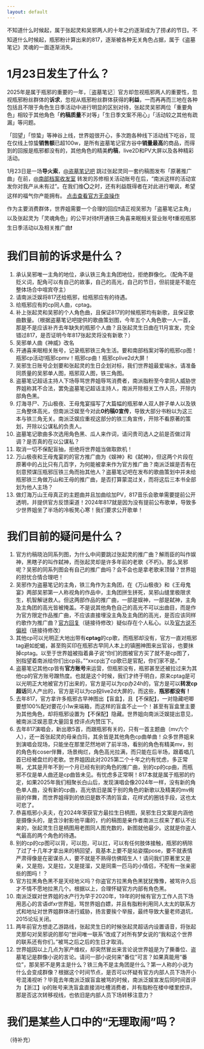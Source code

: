 ```yaml
---
layout: default
---
```


不知道什么时候起，属于张起灵和吴邪两人的十年之约逐渐成为了捞💰的节日。不知道什么时候起，瓶邪粉计算出来的817，逐渐被各种无关角色占据，属于《盗墓笔记》灵魂的一面逐渐消失。

# 1月23日发生了什么？
2025年是属于瓶邪的重要的一年，〖盗墓笔记〗官方却忽视瓶邪两人的重要性，忽视瓶邪粉丝群体的**诉求**，忽视从瓶邪粉丝群体获得的**利益**，一而再再而三地在各种包括且不限于角色生日季活动中进行明显的区别对待，张起灵吴邪两位「重要角色」相较于其他角色「**约稿质量**不对等」「生日季文案不用心」「活动较之其他有疏漏」等问题。  
  
「回望」「惊蛰」等神谷上线，世界姐很开心，多次跑各种线下活动线下吃谷，现在仅线上惊蛰**销售额**已超100w，是所有盗墓笔记官方谷中**销量最高**的商品，而得到的回报是瓶邪都没有的，其他角色的精美**约稿**，live2D和PV大屏以及各种精彩活动。  
  
1月23日是一场**导火索**，[@盗墓笔记吧](https://weibo.com/n/%E7%9B%97%E5%A2%93%E7%AC%94%E8%AE%B0%E5%90%A7) 跳过张起灵同一套约稿图发布「原著推广曲」在前，[@南部档案收发室](https://weibo.com/n/%E5%8D%97%E9%83%A8%E6%A1%A3%E6%A1%88%E6%94%B6%E5%8F%91%E5%AE%A4) 转发的苏修相关活动账号在后，“南派这样的活动宣发你对我产从未有过”。在我们维⭕之时，还有利益既得者在对此进行嘲讽，希望这样的福气你产能拥有。
[点击查看官方无良操作](2025npfy/2025npfy.md)

作为主要消费群体，世界姐需要一个合理的回应❗请正视吴邪为「盗墓笔记主角」以及张起灵为「灵魂角色」的公平对待❗开通铁三角喜来眠相关营业账号❗重视瓶邪生日季活动以及相关推广曲❗

# 我们目前的诉求是什么？
1. 承认吴邪唯一主角的地位，承认铁三角主角团地位，拒绝群像化。（配角不是贬义词，配角可以有自己的故事，自己的高光，自己的节日，但前提是不能在整体场合中喧宾夺主）
2. 请南派泛娱将817还给瓶邪，给瓶邪应有的待遇。
3. 给瓶邪应有的cp同人曲，cptag。
4. 补上张起灵和吴邪的个人角色曲，且保证817的时候瓶邪均有新歌，且保证歌曲数量。（根据盗墓笔记吧提供的歌曲策划图，今年五个人角色歌一人一首，那是不是应该补齐去年缺失的瓶邪个人曲？且张起灵生日曲在11月宣发，完全错过817，是否证明今年817张起灵将没有新歌？）
5. 吴邪单人曲《神威》改名
6. 开通喜来眠相关账号，记录瓶邪铁三角生活。要和南部档案对等的瓶邪cp图！瓶邪cp活动!瓶邪cpmv！瓶邪cp曲！瓶邪cplive2d大屏！
7. 吴邪生日账号企划要和张起灵的生日企划对标，我们世界姐最爱端水，请准备同质量的吴邪单人图，瓶邪双人图，铁三角图。
8. 盗墓笔记超话主持人下场辱骂世界姐辱骂消费者，南派脂粉至今拿同人威胁世界姐称其不合法，罢免盗墓笔记超话主持人，南派开除相关工作人员，开除内部角色黑。
9. 灯海寻尸、万山极夜、王母鬼宴描写了大篇幅的瓶邪单人双人胖子单人以及铁三角整体高光，但南派泛娱至今对此**0约稿0️宣传**，导致大部分书粉以为这三本与铁三角无关。南派泛娱应重视这部分的铁三角宣传，开除不看原著的策划，开除以公谋私的负责人。
10. 盗墓笔记歌曲多次选用角色黑、瓜人来作词，请问贵司选人之前是否做过背调？是否真的在以公谋私？
11. 取消一切不保配盲抽，拒绝将世界姐当做取款机！
12. 万山极夜和王母鬼宴的的官方推广曲为《娱神》和《弑神》，但这两个片段在原著中的占比只有几百字，为何能被拿来作为官方推广曲？南派泛娱是否有在刻意预谋压瓶邪压铁三角而抬其他人？盗墓笔记吧在发布的歌曲策划中并未给瓶邪铁三角做万山和王母的推广曲，是否打算蒙混过关，而将这后三本书全部划为他人主场？
13. 做灯海万山王母真正的主题曲并且加曲绘加PV，817音乐会歌单需要提前公开透明，并提供官方反馈渠道！2024年817就是因为没有提前公布歌单，导致多少世界姐坐了半场的冷板凳心寒！我们要求公开歌单！


# 我们目前的疑问是什么？
1. 官方约稿晓泊同系列图，为什么中间要跳过张起灵的推广曲？解雨臣的叫作娱神，黑瞎子的叫作弑神，而张起灵却是许多年前的老歌《不朽》。那么吴邪呢？吴邪的同系列图会有自己的推广曲吗？会不会也是拿老歌来顶替？世界姐的担忧合情合理吧！
2. 吴邪作为盗墓笔记的主角，铁三角作为主角团，在《万山极夜》和《王母鬼宴》两部吴邪第一人称视角的作品中，主角团拼生拼死，吴邪山缝里极限求生，机智解谜救人。但这两部作品的推广曲，一部是娱神，一部是弑神，主角及主角团的高光皆被掩盖。不是说其他角色自己的高光不可以出曲目，而是作为官方限定作品推广曲，不应该直接埋没主角及主角团的高光，是否应该同样约歌作为推广曲？[官方回复](2025npfy/2025npfy.md)（链接待修改）疑似存在个人私心。以及[官方说不偏袒](2025npfy/2025npfy.md)（链接待修改）
3. 其他cp可以光明正大地出带有**cptag**的cp歌，而瓶邪却没有，官方一直对瓶邪tag避如蛇蝎，甚至购买印在瓶邪古早同人本上的镇圈神图来出官谷，也要抹掉cptag。以至于世界姐被指着鼻子说“你们的图被官方买了就不是cp图了，别指望着南派给你们出cp谷。”“xxcp出了cp歌已是官配，你们家不是。”
4. 盗墓笔记其他cp皆有**官方账号**来运营，但瓶邪没有，瓶邪甚至还被拉过来为其他cp的官方账号蹭热度。也就是这个时候，我们才终于明白，原来cptag是可以光明正大地被官方打出来的，官方是可以为cp办24h的，官方是可以**转发cp超话**同人产出的，官方是可以为cp投live2d大屏的，而这些，**瓶邪都没有！**
5. 去年817，官方拿许多瓶邪古早神图出【盲盒】，且【不保配】，一对隐藏吧唧要想100%配对要花小1w来端箱，而这样的盲盒不止一个！甚至有盲盒里主要为其他角色，却将瓶邪设置为【不保配】隐藏。世界姐向南派泛娱提出意见，被南派泛娱恶意大量回复控评点内赞压下。
6. 去年817演唱会，新出歌5首，而跟瓶邪有关的，只有一首主题曲（mv六个人），还一首张起灵的母亲白玛，其余皆是其他角色cp曲单曲！众多世界姐来到演唱会现场，只能坐在那里茫然地听了前半场，看别的角色有精美mv，别的角色有coser伴舞，场景绚烂，角色高光拉满，而只能在后半场，跟着唱几首已经被盘烂的老歌。世界姐因此对2025第二个十年之约有忧虑，多正常啊，尤其是开年不到一个月已经有别的角色的推广曲，别的cp的cp曲，而瓶邪不仅是单人曲还是cp曲皆未见。有忧虑多正常啊！817本就是属于瓶邪的约定，如果2025年我们相聚长白山后，发现演唱会像2024年一样，没有新的角色单人曲，没有新的cp曲，高光依旧是属于别的角色的新歌以及精美的mv绚丽的伴舞，而世界姐得到的依旧是数不清的盲盒，花样式的圈钱手段，这也太可悲了。
7. 恭喜瓶邪小夫夫，在2024年荣获官方最拉生日柄图，吴邪生日文案是内涵他是摄像头的，是含沙射影他平庸的，约的稿图是亲作者南派三叔来了都认不出来的，张起灵生日是柄图用老图同人图充数的，新图就他最少。这就是你盗人气最高的两个角色的待遇。
8. 别的cp的cp图可以背，可以抱，可以扛，可以有任何肢体接触，瓶邪的柄除了过了十几年才拿出来的柄回望，竟基本上要不是站姿摆pose，要不就表情严肃得像是在密谋杀人，要不就是不熟得仿佛陌生人！请问我们原著里又是亲，又是抱，又是拉，又是提溜，又是同乘一匹马的小情侣，不配有一张亲密些的图吗！？
9. 官方拉黑角色黑不是天经地义吗？你盗官方拉黑角色黑犹犹豫豫，被骂许久后才不情不愿地拉黑几个。根据以上，合理怀疑官方内部有角色黑。
10. 南派泛娱对世界姐的水产行为早于2020年，19年的时候有官方工作人员下场用恶心的言语dfxr世界姐，骂世界姐白嫖，并且有脂粉利用同人太太的联系方式和地址对世界姐群体进行威胁，扬言要挨个举报，最终导致大量老师退坑，2015论坛关闭。
11. 两年前官方想走乙游路线，张起灵生日的时候张起灵超话内设置语音，将张起灵那句对吴邪说的那句“世间唯一联系”改成了对所有梦女说的“我和这个世界的联系还有你们。”被骂之后之后的生日才取消。
12. 世界姐因以上几点为家产维权，却突然冒出来言论说世界姐是为了撕番位、盗墓笔记是群像小说的言论。请问一部小说何来“番位”可言？如果真能用“番位”，那吴邪不是男主是什么？铁三角不是主角团是什么？第一人称的小说为什么会变成群像？根据这个时间节点，是否可以怀疑有官方内部人员下场开小号混淆视听？毕竟去年南派泛娱盲盒被骂的时候，南派泛娱宣发后同时间首评为【浙江】ip的账号来洗盲盒直接消吐槽消费者，并有脂粉在楼中楼里控评。那是否这次转移视线，也依旧是内部人员下场转移注意力？


# 我们是某些人口中的“无理取闹”吗？
（待补充）



